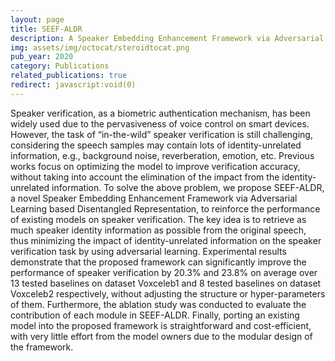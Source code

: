 ```yaml
---
layout: page
title: SEEF-ALDR
description: A Speaker Embedding Enhancement Framework via Adversarial Learning based Disentangled Representation
img: assets/img/octocat/steroidtocat.png
pub_year: 2020
category: Publications
related_publications: true
redirect: javascript:void(0)
---
```


Speaker verification, as a biometric authentication mechanism, has been widely used due to the pervasiveness of voice control on smart devices. However, the task of “in-the-wild” speaker verification is still challenging, considering the speech samples may contain lots of identity-unrelated information, e.g., background noise, reverberation, emotion, etc. Previous works focus on optimizing the model to improve verification accuracy, without taking into account the elimination of the impact from the identity-unrelated information. To solve the above problem, we propose SEEF-ALDR, a novel Speaker Embedding Enhancement Framework via Adversarial Learning based Disentangled Representation, to reinforce the performance of existing models on speaker verification. The key idea is to retrieve as much speaker identity information as possible from the original speech, thus minimizing the impact of identity-unrelated information on the speaker verification task by using adversarial learning. Experimental results demonstrate that the proposed framework can significantly improve the performance of speaker verification by 20.3% and 23.8% on average over 13 tested baselines on dataset Voxceleb1 and 8 tested baselines on dataset Voxceleb2 respectively, without adjusting the structure or hyper-parameters of them. Furthermore, the ablation study was conducted to evaluate the contribution of each module in SEEF-ALDR. Finally, porting an existing model into the proposed framework is straightforward and cost-efficient, with very little effort from the model owners due to the modular design of the framework.
